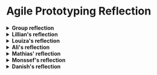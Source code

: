 # Agile Prototyping Reflection
<details>
  <summary><strong>Group reflection</strong></summary>

  As a group, we focused on incorporating the developmental stages of building knowledge into the structure of our board game. By creating cards that represent different building systems in their inital stage, middle stage, and final stage, we ensured that players gradually encounter and engage with the growth of a building. Each card presents a focused question or scenario that helps players understand the function and relevance of a specific system. This setup mirrors the developmental process of learning, where foundational knowledge is built upon step-by-step as players progress in the game.  


  One of the biggest advantages of our idea is how it transforms learning into an engaging, interactive experience. The use of a board game format, combined with dice rolls and movement, makes the learning process dynamic and enjoyable, appealing to a variety of learners. Additionally, the game encourages knowledge retention through repetition and gamified challenges. Players encounter questions that not only test their understanding but also reinforce key concepts over time. The variety of systems covered, ensures a holistic approach, helping participants see the interconnectedness of different building systems.

The game also promotes healthy competition, motivating players to improve their understanding of architectural systems in a fun and low-pressure environment.


Through reflection, we recognized a few limitations in our board game:

- **Depth of Content:** While we aimed to cover a broad range of building systems, we acknowledge that the questions on the cards may not delve deeply enough into certain topics, which could limit the learning experience for advanced players.
- **Replayability:** With a fixed set of cards, the game might become repetitive after a few rounds, reducing its long-term engagement value.
- **Time Constraints:** The game may require a significant time investment, which could make it less appealing for players with tight schedules.
Inclusivity of Difficulty Levels: We realized that the questions might not be equally accessible to players with varying levels of knowledge, potentially alienating beginners or boring experts.


</details>
  
<details>
  <summary><strong>Lillian's reflection</strong></summary>

During the Agile Prototyping course, I have learned to have a new approach to design, enabling me to be more creative and think in a more open and abstract way. I gained a deep understanding of how systems and their processes can inspire innovative design solutions for architecture and building systems. This methodology allows for a dynamic and adaptable approach, particularly when designing in uncertain or complex environments. The concept of applying biological insights like growth stages, genetic structures, and system evolution to buildings was an intriguing way to approach the architectural engineering discipline.
The reverse engineering approach we used, particularly with my work on the structure system, also played a big role in expanding my mindset. By starting with the end in mind and breaking down completed designs to understand their essential parts and how they evolved, I was able to approach problems more abstractly. This process helped me to look at buildings as systems that grow in response to various external factors, which in turn gave me a broader perspective on how to design structures that can adapt to changes over time.

Through this course, I’ve developed a deeper understanding of how biomimetic design and agile processes can push the boundaries of architecture, making it not just a field focused on solving today's problems, but one capable of anticipating and responding to the challenges of tomorrow.

#### How I might apply this in the future
In the future, I plan to apply the Agile Prototyping methodology to create flexible and innovative designs. For example, I can use growth stages to design structural systems that adapt to environmental conditions, such as varying wind loads or seismic activity, by incorporating materials or configurations that respond dynamically to these forces. Biomimetic principles can inspire sustainable solutions, such as lightweight yet strong frameworks modeled on natural structures like bones or shells.
This approach will be particularly valuable for addressing challenges like climate change or designing in uncertain environments. Additionally, the reverse engineering mindset will help me collaborate effectively across disciplines, ensuring that different building systems work together to create adaptable and future-ready solutions.

#### Further challenges that the Agile Prototyping Methodology raises that need to be solved
While the Agile Prototyping methodology offers great potential, there are several challenges that still need to be addressed. One major challenge is how to balance adaptability with long-term stability. Agile systems encourage continuous iteration and change, but in architecture and construction, there are often constraints like building codes, budgets, and structural integrity that may limit how flexible these designs can be in the long term.
Another challenge is scaling the approach. While Agile Prototyping works well for smaller-scale projects or conceptual designs, applying it to large, complex buildings or urban planning presents difficulties in coordinating the rapid iteration of multiple systems at once, especially when these systems must integrate seamlessly.

Addressing these challenges will help refine and optimize the Agile Prototyping methodology, making it more practical and effective for the future of the built environment.

#### Further Challenges in the Common Building Growth Stages
The concept of Common Building Growth Stages introduces its own challenges, particularly in defining clear, functional stages that apply universally to different types of buildings and systems. Aligning these stages across multiple disciplines, such as structural, mechanical, and environmental systems, can create complexity in ensuring they integrate seamlessly. Additionally, the sequential nature of growth stages might not align well with projects requiring non-linear or overlapping workflows.


#### Advantages of the Common Building Growth Stages
The Common Building Growth Stages provide a structured framework for designing adaptable systems. By breaking a design into defined stages, it becomes easier to identify key components and how they evolve over time. This method facilitates collaboration across disciplines, as it establishes a common language and process for integrating various systems. Additionally, it encourages forward-thinking design by emphasizing how a building can adapt and grow in response to future demands or external pressures.

#### Limitations/Challenges in Applying the Projects to Advanced Building Design 2025
Applying these projects to Advanced Building Design 2025 may face several limitations. For example, the iterative and experimental nature of Agile Prototyping might conflict with the tighter time constraints and deliverable-focused expectations of the course. Integrating Agile Prototyping into the course may require balancing its innovative potential with practical application and measurable results to align with course goals.



</details>


<details>
  <summary><strong>Louiza's reflection</strong></summary>

  #### What have you learned in the course?
I have learned how Agile Prototyping focuses on teamwork, flexibility, and working step by step to improve designs. The course showed me how to use Agile principles in architecture, like creating adaptable building systems that can change based on the project’s needs. I also learned how important communication and collaboration are, especially by working closely with teammates and clients. Another key lesson was reverse engineering, where we study existing buildings to figure out their systems and features so we can improve them or create something new.

#### How might you apply this in the future?
I can use Agile Prototyping in future projects, especially when working with teams from different fields like engineering, design, and construction. It will help me make flexible designs that adjust to changes and involve clients early to get their feedback. I could also use it to create new systems for sustainability and architecture. The reverse engineering skills will help me analyze existing designs to find what works best and use those ideas in new projects.

#### Further challenges raised by the Agile Prototyping Methodology
One big challenge is getting different experts, like architects and engineers, to work together smoothly since they may have different ways of working. Breaking down existing building systems into simple parts while still keeping important details can also be tricky. For bigger projects, it might be hard to keep things flexible while managing complexity. Lastly, managing time is important to avoid overloading the team and to keep everyone motivated.
Further challenges in Common Building Growth Stages
It is not easy to create a set of growth stages that work for all types of buildings because every project is unique. Translating ideas from nature, like how things grow, into building design can be complicated. Each stage needs to be tested to make sure it fits the building’s purpose and can adapt if needed, which takes time and effort. Also, spreading resources across the stages without running out or overloading any one stage is a big challenge.

#### Advantages of the Common Building Growth Stages
These stages give a clear plan to follow, making it easier to handle complicated projects. They also help bring different fields, like architecture and engineering, together into one process. The stages are flexible enough to adapt to changes or new needs, which is useful for future projects. They also help teams learn and improve because each stage provides new insights that can be used in later projects.

#### Limitations/challenges in applying the projects to Advanced Building Design 2025
The project only provides a limited understanding of the principle of Agile Prototyping Methodology. It would be time consuming to understand the common growth stages of the building and adapt it to advanced structures. Instead of using the very limited time frame to create the building, incl designing, calculating and projecting, the time would instead be used to understand the common Methodology.
By solving these challenges and using the benefits of Agile Prototyping, we can make innovative and flexible designs that are useful in real-world architectural projects.


</details>


<details>
  <summary><strong>Ali's reflection</strong></summary>

  #### What you have learnt in the course?
This course has been very giving in terms of understanding the process of developing, growing and making building a reality. The course has shown in an abstract manner how challenging it can be to incorporate several disciplines, because of different viewpoints, perspectives and interpretations.

#### How you might apply this in the future?
Knowing the difficulty in incorporating different disciplines it will be an advantage to be aware and perhaps solve the challenge in advance by understanding the viewpoint of the other disciplines and assess the clashes that could occur in advance.

#### Further challenges that the Agile Prototyping Methodology raises that need to be solved?
Improving the corporation of several disciplines and understanding the challenges of each, to develop solutions in advance and to avoid clashes and delays due to unforeseen misunderstandings later on in the critical part of the project.

#### Further challenges in the Common Building Growth Stages ?
The common building growth stage may not be so common, and that could raise the challenge of some systems having a different plan or perspective on how to grow a building that could interrupt the development of another system.

#### Advantages of the Common Building Growth Stages?
The advantages of common building growth stages are that there is a universal understanding of the stages and process of growing a building or a project, through all the systems. This basic understanding and commonality will create a more homogeneous and effective process.

#### What limitations/challenges that are in applying the projects to the course Advanced Building Design 2025?
The challenges will possibly be the communication and understanding the different aspects of other systems work method and the interference it has with other systems. A challenge will also be, if wanting to understand more the challenges of all the systems, it would also be time consuming, which results in perhaps being behind on the time schedule, and then the question arises if it is worth it and if the time spent can be retrieved through the more common and fruitful methodology?

</details>


<details>
  <summary><strong>Mathias' reflection</strong></summary>

  #### What have you learned in the course?
The course has taught me how to use Agile Prototyping to develop and refine building systems through a flexible, iterative process. I gained insights into the importance of collaboration and communication in tackling challenges across various disciplines. Reverse engineering was a key skill, helping me analyze existing systems to enhance or redesign them. The course also emphasized the value of adaptability in responding to changes during the design process. The course also taught me about biological principles, like analyzing "genes" in building systems, to create adaptable designs. Future-oriented tools helped me plan for long-term scenarios. This approach ensures designs are innovative, flexible, and prepared for future challenges.

#### How might you apply this in the future?
In future projects, I can use Agile Prototyping to improve teamwork and adaptability when working with interdisciplinary teams. The skills learned in reverse engineering will help me identify and implement improvements in existing systems. Applying biological principles, like analyzing the "genes" of building systems, can inspire innovative, adaptable designs. Using future-oriented methods, will allow me to anticipate challenges and align designs with long-term scenarios. This ensures my projects remain flexible and prepared for evolving requirements or constraints.

#### Further challenges raised by the Agile Prototyping Methodology
Coordinating between professionals from different fields can be difficult due to contrasting workflows and perspectives. Breaking complex building systems into manageable parts while retaining key details is another obstacle. Large projects often require balancing flexibility with the need to maintain clear deadlines and direction. Communication must be precise to avoid misinterpretation and delays, especially in interdisciplinary settings.

#### Further challenges in the Common Building Growth Stages
The growth stages might not suit every project, as different systems often have unique development needs. Translating biological growth principles into architectural processes can be technically demanding and may require specialized tools or knowledge. Testing each stage to ensure compatibility with the overall design adds complexity and requires significant time. Balancing resources and timelines between stages is a further challenge, particularly in larger, more dynamic projects. These challenges highlight the importance of customizing the framework to accommodate the specific goals and constraints of each project.

#### Advantages of the Common Building Growth Stages
This approach provides a clear structure, making it easier to manage complex projects and ensure smoother collaboration. It creates a shared understanding between team members, fostering better alignment and communication. The stages are adaptable, allowing designs to evolve with new requirements or challenges, which is particularly useful in unpredictable contexts. Each stage offers insights and lessons that can be applied to refine both current and future projects.

#### Limitations/challenges in applying the projects to Advanced Building Design 2025
The time required to fully grasp Agile Prototyping and growth stages could detract from practical design work. Miscommunication between disciplines may complicate progress and create delays. Applying these methods to advanced structures with strict timelines may prove overwhelming without effective management tools. Balancing the theoretical focus with the practical demands of the project is also a challenge, as too much emphasis on methodology can hinder execution. Streamlining the integration of these methodologies while maintaining efficiency is essential to address these limitations effectively.

</details>


<details>
  <summary><strong>Monssef's reflection</strong></summary>

  #### What you have learnt in the course?
This course gave me a different understanding of how buildings are made and somehow, it made me realize that connecting the system isn’t all that easy to make. Looking back at the course, I learned many ways of different perspectives of how we can progress the building efficiencies by taking some experience from nature. The concept of "building growth" was particularly eye-opening. It emphasized that buildings are not static objects but are constantly subject to change and evolution, driven by shifting environmental, social, and technological factors. I learned how to identify and manipulate the core "genes" or characteristics that define a system’s functionality and adaptability. This approach helped me understand how small design changes can have a effect on the overall performance of a building.

#### How you might apply this in the future?
I plan to apply the knowledge and skills gained from this course across both my academic and professional pursuits, as well as in everyday problem-solving. In future courses, specifically those focused on architectural design, engineering, and sustainability, I will resume the concept of agile prototyping to develop more adaptable and innovative solutions.

#### Further challenges that the Agile Prototyping Methodology raises that need to be solved?
It is indeed a problem or challenge to obtain a form of communication or commissioning, when the people building or designing the project can end with the same goal. However, tools for better communication can be reached when arranging a system, that can reach for the individual person or group in the project. The evolution of the building stage can pe troublesome in some cases, but that’s where innovation needs to be implemented through the hole process, which can be the key part of a successful project.

#### Further challenges in the Common Building Growth Stages?
Buildings in projects are relatively challenging and can create issues with the schedule. Many constructions follow the standards for the different stages, but it can be difficult to achieve a satisfactory outcome. While the common building growth stages provide a structured framework, successfully navigating these stages requires proactive management, flexibility, and constant communication among all stakeholders to overcome the inevitable challenges and deliver a satisfactory final project.
5.	Advantages of the Common Building Growth Stages?
The common building growth stages provide a clear and structured framework that helps the construction process from start to finish. By breaking the project into phases - such as planning, design, construction, and handover, it becomes easier to manage tasks, resources, and timelines. This structure improves coordination between different teams, ensuring that architects, engineers, and contractors work in sync. It also allows for better risk management, as potential issues can be identified and addressed at each stage before they escalate. In the end, this approach leads to a more efficient and predictable project workflow, reducing the probability of delays and cost.

#### What limitations/challenges that are in applying the projects to the course Advanced Building Design 2025 ?
By applying the Agile Prototype course to Advanced Building Design 2025, the freedom of the project will likely be more limited. In the Agile Prototype course, there was significant flexibility to use adaptive methods and draw inspiration from how nature responds to different situations. In contrast, the Advanced Building Design course will likely have specific requirements and regulations regarding how the building must be designed and constructed, which introduces certain limitations. However, having a defined framework or set of guidelines can be beneficial, as it provides clarity on the building’s intended functions and requirements, offering direction for the project. Still, it will be challenging to meet the regulations and standards set throughout the process.


</details>



<details>
  <summary><strong>Danish's reflection</strong></summary>

  #### What you have learnt in the course?
This course has shown me how different systems need to work together and what processes are important to consider before making big decisions about my own system, which is services. The first assignment, How to Grow a Cup, also taught me that there are lots of ways to approach a single process and that there isn’t always just one right way to do things.

#### How you might apply this in the future?
In the future, this knowledge will definitely help me in my working life, as I now have a much better understanding of the overall building development process. It’s not just about individual systems but how everything comes together in the bigger picture. On top of that, it has really expanded my creative thinking, allowing me to approach challenges in more innovative and flexible ways. 

#### Further challenges that the Agile Prototyping Methodology raises that need to be solved?
The lack of knowledge about systems outside their own expertise can pose a significant challenge during the building design process

#### Further challenges in the Common Building Growth Stages?
One of the biggest challenges is when different systems collide together. It takes careful planning and coordination to make sure both systems meet their requirements without causing any conflicts or issues. This often requires good communication and teamwork to ensure everything runs smoothly. 

#### Advantages of the Common Building Growth Stages?
The Common Building Growth Stages give the project a clear structure, making it easier to manage from planning to completion. This helps with organizing resources, setting timelines, and tracking progress, ensuring the project stays on track and within budget.

#### What limitations/challenges that are in applying the projects to the course Advanced Building Design 2025 ?
Because the course on advanced building design is a more detailed oriented course where each system is broken down into very specific elements for their area. It will be difficult to implement these things from this course into advanced building design, as it don't necessarily provide further understanding of each student's own system

</details>




